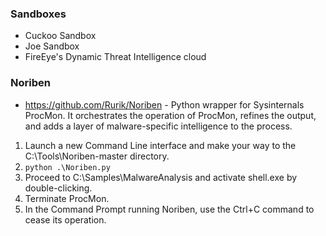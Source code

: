 ### Sandboxes
- Cuckoo Sandbox
- Joe Sandbox
- FireEye's Dynamic Threat Intelligence cloud

### Noriben
- https://github.com/Rurik/Noriben - Python wrapper for Sysinternals ProcMon. It orchestrates the operation of ProcMon, refines the output, and adds a layer of malware-specific intelligence to the process.
1. Launch a new Command Line interface and make your way to the C:\Tools\Noriben-master directory.
2. `python .\Noriben.py`
3. Proceed to C:\Samples\MalwareAnalysis and activate shell.exe by double-clicking.
4. Terminate ProcMon.
5. In the Command Prompt running Noriben, use the Ctrl+C command to cease its operation.
